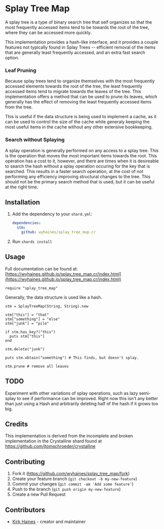 # Splay Tree Map

A splay tree is a type of binary search tree that self organizes so that the
most frequently accessed items tend to be towards the root of the tree, where
they can be accessed more quickly.

This implementation provides a hash-like interface, and it provides a couple
features not typically found in Splay Trees -- efficient removal of the items
that are generally least frequently accessed, and an extra fast search option.

### Leaf Pruning

Because splay trees tend to organize themselves with the most frequently
accessed elements towards the root of the tree, the least frequently accessed
items tend to migrate towards the leaves of the tree. This implementation
offers a method that can be used to prune its leaves, which generally has the
effect of removing the least frequently accessed items from the tree.

This is useful if the data structure is being used to implement a cache, as
it can be used to control the size of the cache while generaly keeping the
most useful items in the cache without any other extensive bookkeeping.

### Search without Splaying

A splay operation is generally performed on any access to a splay tree. This is
the operation that moves the most important items towards the root. This operation
has a cost to it, however, and there are times when it is desireable to search the
hash without a splay operation occuring for the key that is searched. This results
in a faster search operation, at the cost of not performing any efficiency improving
structural changes to the tree. This should not be the primary search method that
is used, but it can be useful at the right time.

## Installation

1. Add the dependency to your `shard.yml`:

   ```yaml
   dependencies:
     stm:
       github: wyhaines/splay_tree_map.cr
   ```

2. Run `shards install`

## Usage

Full documentation can be found at: [https://wyhaines.github.io/splay_tree_map.cr/index.html](https://wyhaines.github.io/splay_tree_map.cr/index.html)

```crystal
require "splay_tree_map"
```

Generally, the data structure is used like a hash.

```crystal
stm = SplayTreeMap(String, String).new

stm["this"] = "that"
stm["something"] = "else"
stm["junk"] = "pile"

if stm.has_key?("this")
  puts stm["this"]
end

stm.delete("junk")

puts stm.obtain("something") # This finds, but doesn't splay.

stm.prune # remove all leaves
```

## TODO

Experiment with other variations of splay operations, such as lazy semi-splay
to see if performance can be improved. Right now this isn't any better than
just using a Hash and arbitrarily deleting half of the hash if it grows too big.

## Credits

This implementation is derived from the incomplete and broken implementation
in the Crystalline shard found at https://github.com/jtomschroeder/crystalline

## Contributing

1. Fork it (<https://github.com/wyhaines/splay_tree_map/fork>)
2. Create your feature branch (`git checkout -b my-new-feature`)
3. Commit your changes (`git commit -am 'Add some feature'`)
4. Push to the branch (`git push origin my-new-feature`)
5. Create a new Pull Request

## Contributors

- [Kirk Haines](https://github.com/wyhaines) - creator and maintainer
